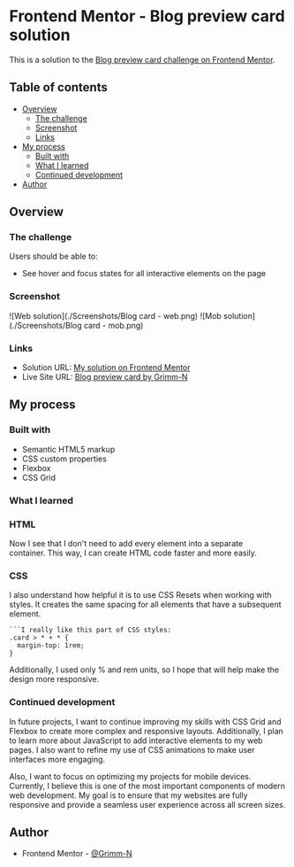 # Frontend Mentor - Blog preview card solution

This is a solution to the [Blog preview card challenge on Frontend Mentor](https://www.frontendmentor.io/challenges/blog-preview-card-ckPaj01IcS). 

## Table of contents

- [Overview](#overview)
  - [The challenge](#the-challenge)
  - [Screenshot](#screenshot)
  - [Links](#links)
- [My process](#my-process)
  - [Built with](#built-with)
  - [What I learned](#what-i-learned)
  - [Continued development](#continued-development)
- [Author](#author)

## Overview

### The challenge

Users should be able to:

- See hover and focus states for all interactive elements on the page

### Screenshot

![Web solution](./Screenshots/Blog card - web.png)
![Mob solution](./Screenshots/Blog card - mob.png)

### Links

- Solution URL: [My solution on Frontend Mentor](https://www.frontendmentor.io/solutions/responsive-blog-preview-card-using-flexbox-AfU_N1QBdJ)
- Live Site URL: [Blog preview card by Grimm-N](https://grimm-n.github.io/blog-preview-card/)

## My process

### Built with

- Semantic HTML5 markup
- CSS custom properties
- Flexbox
- CSS Grid

### What I learned

<h3>HTML</h3>
Now I see that I don't need to add every element into a separate <div> container. This way, I can create HTML code faster and more easily.

<h3>CSS</h3>
I also understand how helpful it is to use CSS Resets when working with styles. 
It creates the same spacing for all elements that have a subsequent element.

```
```I really like this part of CSS styles:
.card > * + * {
  margin-top: 1rem;
}
```

Additionally, I used only % and rem units, so I hope that will help make the design more responsive.


### Continued development

In future projects, I want to continue improving my skills with CSS Grid and Flexbox to create more complex and responsive layouts. Additionally, I plan to learn more about JavaScript to add interactive elements to my web pages. I also want to refine my use of CSS animations to make user interfaces more engaging.

Also, I want to focus on optimizing my projects for mobile devices. Currently, I believe this is one of the most important components of modern web development. My goal is to ensure that my websites are fully responsive and provide a seamless user experience across all screen sizes.

## Author

- Frontend Mentor - [@Grimm-N](https://www.frontendmentor.io/profile/Grimm-N)
